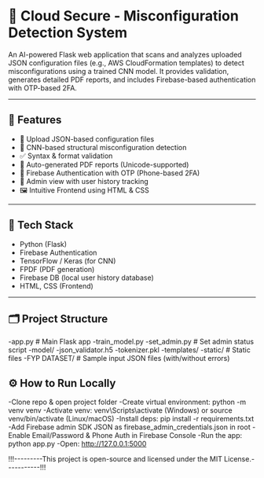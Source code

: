# 🔐 Cloud Secure - Misconfiguration Detection System

An AI-powered Flask web application that scans and analyzes uploaded JSON configuration files (e.g., AWS CloudFormation templates) to detect misconfigurations using a trained CNN model. It provides validation, generates detailed PDF reports, and includes Firebase-based authentication with OTP-based 2FA.

---

## 🌟 Features

- 📁 Upload JSON-based configuration files
- 🤖 CNN-based structural misconfiguration detection
- ✅ Syntax & format validation
- 🧾 Auto-generated PDF reports (Unicode-supported)
- 🔐 Firebase Authentication with OTP (Phone-based 2FA)
- 👤 Admin view with user history tracking
- 🖼️ Intuitive Frontend using HTML & CSS

---

## 🧰 Tech Stack

- Python (Flask)
- Firebase Authentication
- TensorFlow / Keras (for CNN)
- FPDF (PDF generation)
- Firebase DB (local user history database)
- HTML, CSS (Frontend)

---

## 🗂️ Project Structure

-app.py # Main Flask app
-train_model.py 
-set_admin.py # Set admin status script
-model/
-json_validator.h5 
-tokenizer.pkl 
-templates/ 
-static/ # Static files
-FYP DATASET/ # Sample input JSON files (with/without errors)

## ⚙️ How to Run Locally

-Clone repo & open project folder
-Create virtual environment: python -m venv venv
-Activate venv: venv\Scripts\activate (Windows) or source venv/bin/activate (Linux/macOS)
-Install deps: pip install -r requirements.txt
-Add Firebase admin SDK JSON as firebase_admin_credentials.json in root
-Enable Email/Password & Phone Auth in Firebase Console
-Run the app: python app.py
-Open: http://127.0.0.1:5000

!!!---------This project is open-source and licensed under the MIT License.-----------!!!
